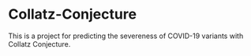 # Collatz-Conjecture
This is a project for predicting the severeness of COVID-19 variants with Collatz Conjecture.
